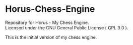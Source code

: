 # Horus-Chess-Engine
Repository for Horus - My Chess Engine.  
Licensed under the GNU General Public License ( GPL 3.0 ).

This is the initial version of my chess engine.
